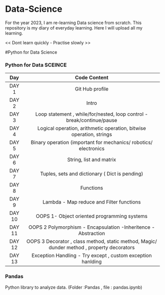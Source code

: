 # Data-Science

For the year 2023, I am re-learning Data science from scratch. 
This repository is my diary of everyday learning. 
 Here I will upload all my learning.
 

<< Dont learn quickly - Practise slowly >>


#Python for Data Science 


### Python for Data SCEINCE 
|Day |Code Content |
|:-:|:-:|
|DAY 1|Git Hub profile|
| DAY 2  |Intro |
| DAY 3 |Loop statement , while/for/nested, loop control -break/continue/pause |
| DAY 4 |Logical operation, arithmetic operation, bitwise operation, strings |
| DAY 5  | Binary operation (important for mechanics/ robotics/ electronics |
| DAY 6  | String, list and matrix |
| DAY 7  | Tuples, sets and dictionary ( Dict is pending) |
| DAY 8  | Functions|
| DAY 9  | Lambda - Map reduce and Filter functions |
| DAY 10  | OOPS 1- Object oriented programming systems  |
| DAY 11| OOPS 2 Polymorphism - Encapsulation -Inheritence - Abstraction|
| DAY 12|OOPS 3 Decorator , class method, static method, Magic/ dunder method , property decorators |
| DAY 13 | Exception Handling - Try except , custom exception hanlding |


### Pandas 
Python library to analyze data. (Folder :Pandas , file : pandas.ipynb)
